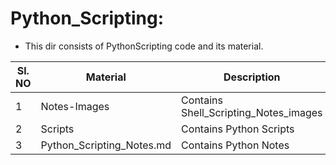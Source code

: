 # Python_Scripting:
- This dir consists of PythonScripting code and its material.

|Sl. NO	| Material       			         | Description                          |
|-------|------------------------------|--------------------------------------|
|1		  |Notes-Images                  | Contains Shell_Scripting_Notes_images|	
|2		  |Scripts				               | Contains Python Scripts				      |
|3		  |Python_Scripting_Notes.md  	 | Contains Python Notes   				      |

